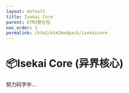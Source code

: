 ```yaml
---
layout: default
title: Isekai Core
parent: KTM2整合包
nav_order: 1
permalink: /ktm2/ktm2modpack/isekaicore
---
```


# 📦Isekai Core (异界核心)

努力码字中…